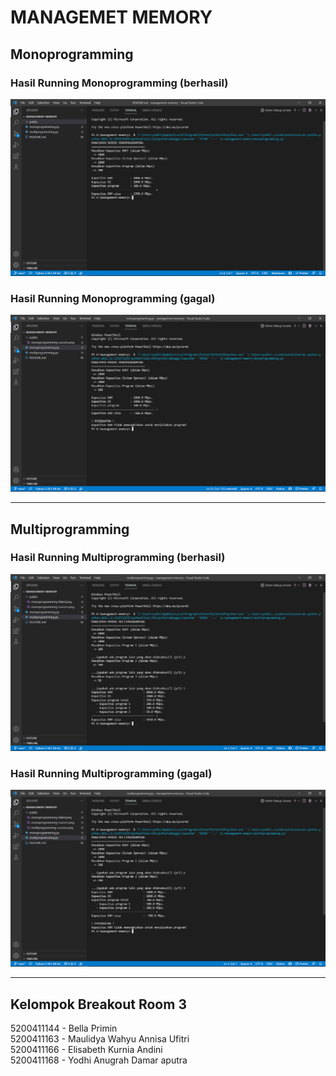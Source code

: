 # MANAGEMET MEMORY

## Monoprogramming

### Hasil Running Monoprogramming (berhasil)
![monoprogramming-success](public\monoprogramming-success.png)

### Hasil Running Monoprogramming (gagal)
![monoprogramming-failed](public\monoprogramming-failed.png)

----------

## Multiprogramming

### Hasil Running Multiprogramming (berhasil)
![multiprogramming-success](public\multiprogramming-success.png)

### Hasil Running Multiprogramming (gagal)
![multiprogramming-failed](public\multiprogramming-failed.png)

----------

## Kelompok Breakout Room 3
5200411144 - Bella Primin <br />
5200411163 - Maulidya Wahyu Annisa Ufitri <br />
5200411166 - Elisabeth Kurnia Andini <br />
5200411168 - Yodhi Anugrah Damar aputra <br />
